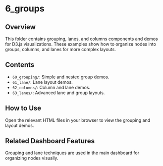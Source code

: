 # 6_groups

## Overview

This folder contains grouping, lanes, and columns components and demos for D3.js visualizations. These examples show how to organize nodes into groups, columns, and lanes for more complex layouts.

## Contents

- `60_grouping/`: Simple and nested group demos.
- `61_lane/`: Lane layout demos.
- `62_columns/`: Column and lane demos.
- `63_lanes/`: Advanced lane and group layouts.

## How to Use

Open the relevant HTML files in your browser to view the grouping and layout demos.

## Related Dashboard Features

Grouping and lane techniques are used in the main dashboard for organizing nodes visually. 